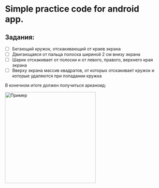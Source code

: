 # Simple practice code for android app.

## Задания:
- [ ] Бегающий кружок, отскакивающий от краев экрана
- [ ] Двигающаяся от пальца полоска шириной 2 см внизу экрана
- [ ] Шарик отскакивает от полоски и от левого, правого, верхнего края экрана
- [ ] Вверху экрана массив квадратов, от которых отскакивает кружок и которые удаляются при попадании кружка

В конечном итоге должен получиться арканоид:

<img src="https://github.com/zinger76/AndroidApps/blob/master/a.jpg" width="300" title="Пример">
